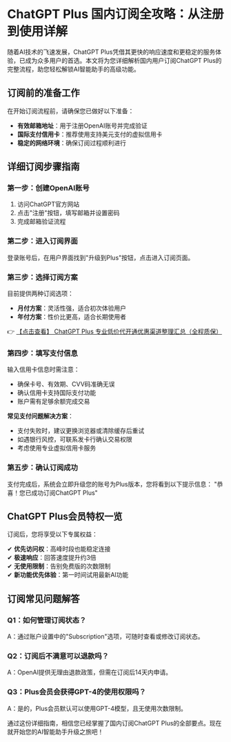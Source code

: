 # ChatGPT Plus 国内订阅全攻略：从注册到使用详解

随着AI技术的飞速发展，ChatGPT Plus凭借其更快的响应速度和更稳定的服务体验，已成为众多用户的首选。本文将为您详细解析国内用户订阅ChatGPT Plus的完整流程，助您轻松解锁AI智能助手的高级功能。

## 订阅前的准备工作

在开始订阅流程前，请确保您已做好以下准备：

- **有效邮箱地址**：用于注册OpenAI账号并完成验证
- **国际支付信用卡**：推荐使用支持美元支付的虚拟信用卡
- **稳定的网络环境**：确保订阅过程顺利进行

## 详细订阅步骤指南

### 第一步：创建OpenAI账号

1. 访问ChatGPT官方网站
2. 点击"注册"按钮，填写邮箱并设置密码
3. 完成邮箱验证流程

### 第二步：进入订阅界面

登录账号后，在用户界面找到"升级到Plus"按钮，点击进入订阅页面。

### 第三步：选择订阅方案

目前提供两种订阅选项：

- **月付方案**：灵活性强，适合初次体验用户
- **年付方案**：性价比更高，适合长期使用者

👉 [【点击查看】 ChatGPT Plus 专业低价代开通优惠渠道整理汇总（全程质保）](https://bit.ly/DaiKai)

### 第四步：填写支付信息

输入信用卡信息时需注意：

- 确保卡号、有效期、CVV码准确无误
- 确认信用卡支持国际支付功能
- 账户需有足够余额完成交易

**常见支付问题解决方案**：
- 支付失败时，建议更换浏览器或清除缓存后重试
- 如遇银行风控，可联系发卡行确认交易权限
- 考虑使用专业虚拟信用卡服务

### 第五步：确认订阅成功

支付完成后，系统会立即升级您的账号为Plus版本，您将看到以下提示信息：
"恭喜！您已成功订阅ChatGPT Plus"

## ChatGPT Plus会员特权一览

订阅后，您将享受以下专属权益：

✔ **优先访问权**：高峰时段也能稳定连接  
✔ **极速响应**：回答速度提升约3倍  
✔ **无使用限制**：告别免费版的次数限制  
✔ **新功能优先体验**：第一时间试用最新AI功能

## 订阅常见问题解答

### Q1：如何管理订阅状态？
A：通过账户设置中的"Subscription"选项，可随时查看或修改订阅状态。

### Q2：订阅后不满意可以退款吗？
A：OpenAI提供无理由退款政策，但需在订阅后14天内申请。

### Q3：Plus会员会获得GPT-4的使用权限吗？
A：是的，Plus会员默认可以使用GPT-4模型，且无使用次数限制。

通过这份详细指南，相信您已经掌握了国内订阅ChatGPT Plus的全部要点。现在就开始您的AI智能助手升级之旅吧！